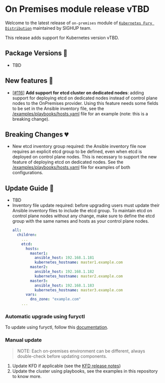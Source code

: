 # On Premises module release vTBD

Welcome to the latest release of `on-premises` module of [`Kubernetes Fury Distribution`](https://github.com/sighupio/fury-distribution) maintained by SIGHUP team.

This release adds support for Kubernetes version vTBD.

## Package Versions 🚢

- TBD

## New features 🌟

- [[#116](ttps://github.com/sighupio/fury-kubernetes-on-premises/pull/116)] **Add support for etcd cluster on dedicated nodes**: adding support for deploying etcd on dedicated nodes instead of control plane nodes to the OnPremises provider. Using this feature needs some fields to be set in the Ansible inventory file, see the [/examples/playbooks/hosts.yaml](/examples/playbooks/hosts.yaml) file for an example (note: this is a breaking change).

## Breaking Changes 💔

- New etcd inventory group required: the Ansible inventory file now requires an explicit etcd group to be defined, even when etcd is deployed on control plane nodes. This is necessary to support the new feature of deploying etcd on dedicated nodes. See the [/examples/playbooks/hosts.yaml](/examples/playbooks/hosts.yaml) file for examples of both configurations.

## Update Guide 🦮

- TBD
- Inventory file update required: before upgrading users must update their Ansible inventory files to include the etcd group. To maintain etcd on control plane nodes without any change, make sure to define the etcd group with the same names and hosts as your control plane nodes.
    ```yaml
    all:
      children:
        ...
        etcd:
          hosts:
            master1:
              ansible_host: 192.168.1.181
              kubernetes_hostname: master1.example.com
            master2:
              ansible_host: 192.168.1.182
              kubernetes_hostname: master2.example.com
            master3:
              ansible_host: 192.168.1.183
              kubernetes_hostname: master3.example.com
          vars:
            dns_zone: "example.com"
        ...
    ```

### Automatic upgrade using furyctl

To update using furyctl, follow this [documentation](https://docs.kubernetesfury.com/docs/installation/upgrades).

### Manual update
  
> NOTE: Each on-premises environment can be different, always double-check before updating components.

1. Update KFD if applicable (see the [KFD release notes](https://github.com/sighupio/fury-distribution/tree/master/docs/releases))
2. Update the cluster using playbooks, see the examples in this repository to know more.
